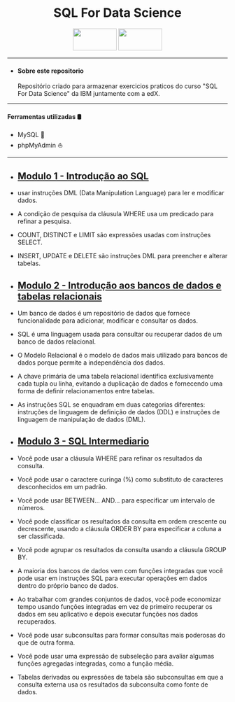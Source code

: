 <h1 align="center">SQL For Data Science</h1>

<p align="center">
    <img src="https://upload.wikimedia.org/wikipedia/commons/thumb/5/51/IBM_logo.svg/800px-IBM_logo.svg.png" width="100" height="50" />          <img src="https://edx-cdn.org/v3/prod/logo.svg" width="100" height="50" /> 
</p>

---
* #### Sobre este repositorio
    Repositório criado para armazenar exercicios praticos do curso "SQL For Data Science" da IBM juntamente com  a edX.
---
 #### Ferramentas utilizadas 🛢️
* MySQL 🐬
* phpMyAdmin ⛵
---

* ## [Modulo 1 - Introdução ao SQL](https://github.com/erivelton-jr/SQL-For-Data-Science/tree/main/Modulo%201%20-%20Getting%20Started%20with%20SQL)

* usar instruções DML (Data Manipulation Language) para ler e modificar dados.
* A condição de pesquisa da cláusula WHERE usa um predicado para refinar a pesquisa.​
* COUNT, DISTINCT e LIMIT​ são expressões usadas com instruções SELECT​.
* INSERT, UPDATE e DELETE são instruções DML para preencher e alterar tabelas.

* ## [Modulo 2 - Introdução aos bancos de dados e tabelas relacionais](https://github.com/erivelton-jr/SQL-For-Data-Science/tree/main/M%C3%B3dulo%202%20-%20Introduction%20to%20Relational%20Databases%20and%20Tables)

* Um banco de dados é um repositório de dados que fornece funcionalidade para adicionar, modificar e consultar os dados.
* SQL é uma linguagem usada para consultar ou recuperar dados de um banco de dados relacional.
* O Modelo Relacional é o modelo de dados mais utilizado para bancos de dados porque permite a independência dos dados.
* A chave primária de uma tabela relacional identifica exclusivamente cada tupla ou linha, evitando a duplicação de dados e fornecendo uma forma de definir relacionamentos entre tabelas.
* As instruções SQL se enquadram em duas categorias diferentes: instruções de linguagem de definição de dados (DDL) e instruções de linguagem de manipulação de dados (DML).

* ## [Modulo 3 - SQL Intermediario](https://github.com/erivelton-jr/SQL-For-Data-Science/tree/main/Modulo%203%20-%20Intermediate%20SQL)

* Você pode usar a cláusula WHERE para refinar os resultados da consulta.
* Você pode usar o caractere curinga (%) como substituto de caracteres desconhecidos em um padrão.
* Você pode usar BETWEEN... AND... para especificar um intervalo de números.
* Você pode classificar os resultados da consulta em ordem crescente ou decrescente, usando a cláusula ORDER BY para especificar a coluna a ser classificada.
* Você pode agrupar os resultados da consulta usando a cláusula GROUP BY.
* A maioria dos bancos de dados vem com funções integradas que você pode usar em instruções SQL para executar operações em dados dentro do próprio banco de dados.
* Ao trabalhar com grandes conjuntos de dados, você pode economizar tempo usando funções integradas em vez de primeiro recuperar os dados em seu aplicativo e depois executar funções nos dados recuperados.
* Você pode usar subconsultas para formar consultas mais poderosas do que de outra forma.
* Você pode usar uma expressão de subseleção para avaliar algumas funções agregadas integradas, como a função média.
* Tabelas derivadas ou expressões de tabela são subconsultas em que a consulta externa usa os resultados da subconsulta como fonte de dados.
​
